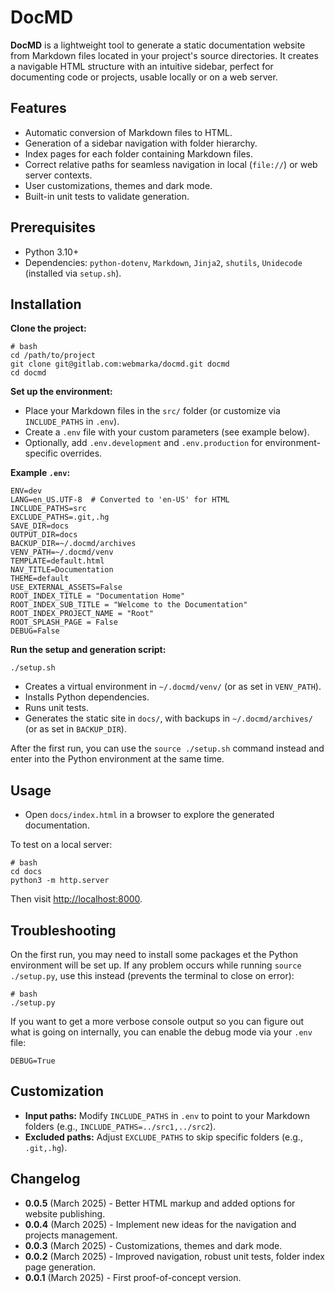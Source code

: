 # DocMD

**DocMD** is a lightweight tool to generate a static documentation website from Markdown files located in your project's source directories. It creates a navigable HTML structure with an intuitive sidebar, perfect for documenting code or projects, usable locally or on a web server.

## Features

- Automatic conversion of Markdown files to HTML.
- Generation of a sidebar navigation with folder hierarchy.
- Index pages for each folder containing Markdown files.
- Correct relative paths for seamless navigation in local (`file://`) or web server contexts.
- User customizations, themes and dark mode.
- Built-in unit tests to validate generation.

## Prerequisites

- Python 3.10+
- Dependencies: `python-dotenv`, `Markdown`, `Jinja2`, `shutils`, `Unidecode` (installed via `setup.sh`).

## Installation

**Clone the project:**

    # bash
    cd /path/to/project
    git clone git@gitlab.com:webmarka/docmd.git docmd
    cd docmd

**Set up the environment:**

- Place your Markdown files in the `src/` folder (or customize via `INCLUDE_PATHS` in `.env`).
- Create a `.env` file with your custom parameters (see example below).
- Optionally, add `.env.development` and `.env.production` for environment-specific overrides.

**Example `.env`:**

    ENV=dev
    LANG=en_US.UTF-8  # Converted to 'en-US' for HTML
    INCLUDE_PATHS=src
    EXCLUDE_PATHS=.git,.hg
    SAVE_DIR=docs
    OUTPUT_DIR=docs
    BACKUP_DIR=~/.docmd/archives
    VENV_PATH=~/.docmd/venv
    TEMPLATE=default.html
    NAV_TITLE=Documentation
    THEME=default
    USE_EXTERNAL_ASSETS=False
    ROOT_INDEX_TITLE = "Documentation Home"
    ROOT_INDEX_SUB_TITLE = "Welcome to the Documentation"
    ROOT_INDEX_PROJECT_NAME = "Root"
    ROOT_SPLASH_PAGE = False
    DEBUG=False

**Run the setup and generation script:**

  `./setup.sh`

- Creates a virtual environment in `~/.docmd/venv/` (or as set in `VENV_PATH`).
- Installs Python dependencies.
- Runs unit tests.
- Generates the static site in `docs/`, with backups in `~/.docmd/archives/` (or as set in `BACKUP_DIR`).

After the first run, you can use the `source ./setup.sh` command instead and enter into the Python environment at the same time. 

## Usage

- Open `docs/index.html` in a browser to explore the generated documentation.  

To test on a local server:  

    # bash
    cd docs
    python3 -m http.server

Then visit [http://localhost:8000](http://localhost:8000).

## Troubleshooting

On the first run, you may need to install some packages et the Python environment will be set up. If any problem occurs while running `source ./setup.py`, use this instead (prevents the terminal to close on error): 

    # bash
    ./setup.py

If you want to get a more verbose console output so you can figure out what is going on internally, you can enable the debug mode via your `.env` file:  

    DEBUG=True

## Customization

- **Input paths:** Modify `INCLUDE_PATHS` in `.env` to point to your Markdown folders (e.g., `INCLUDE_PATHS=../src1,../src2`).
- **Excluded paths:** Adjust `EXCLUDE_PATHS` to skip specific folders (e.g., `.git,.hg`).

## Changelog

- **0.0.5** (March 2025) - Better HTML markup and added options for website publishing.  
- **0.0.4** (March 2025) - Implement new ideas for the navigation and projects management. 
- **0.0.3** (March 2025) - Customizations, themes and dark mode.
- **0.0.2** (March 2025) - Improved navigation, robust unit tests, folder index page generation.
- **0.0.1** (March 2025) - First proof-of-concept version.
